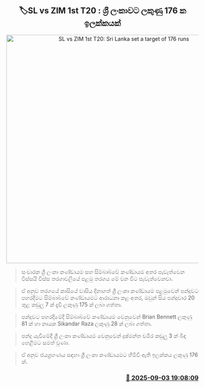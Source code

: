 <p align='center'><b><h2 align='center' title='SL vs ZIM 1st T20: Sri Lanka set a target of 176 runs'>🏷SL vs ZIM 1st T20 : ශ්‍රී ලංකාවට ලකුණු 176 ක ඉලක්කයක්</h2></b></p>
<p align='center'><img src='https://helakuru.sgp1.cdn.digitaloceanspaces.com/esana/images/lib/srilanka-vs-zim-odi1.jpg' width='600' alt='SL vs ZIM 1st T20: Sri Lanka set a target of 176 runs'></p>

> සංචාරක ශ්‍රී ලංකා කණ්ඩායම සහ සිම්බාබ්වේ කණ්ඩායම අතර පැවැත්වෙන විස්සයි විස්ස තරගාවලියේ පළමු තරගය මේ වන විට පැවැත්වෙනවා.

> ඒ අනුව තරගයේ කාසියේ වාසිය දිනාගත් ශ්‍රී ලංකා කණ්ඩායම පළමුවෙන් පන්දුවට පහරදීමට සිම්බාබ්වේ කණ්ඩායමට ආරාධනා කළ අතර, ඔවුන් සිය පන්දුවාර 20 තුළ කඩුලු 7 ක් දැවී ලකුණු 175 ක් ලබා ගත්තා.

> පන්දුවට පහරදීමේදී සිම්බාබ්වේ කණ්ඩායම වෙනුවෙන් Brian Bennett ලකුණු 81 ක් හා නායක Sikandar Raza ලකුණු 28 ක් ලබා ගත්තා.

> පන්දු යැවීමේදී ශ්‍රී ලංකා කණ්ඩායම වෙනුවෙන් දුෂ්මන්ත චමීර කඩුලු 3 ක් බිඳ හෙළීමට සමත් වුණා.

> ඒ අනුව ජයග්‍රහණය සඳහා ශ්‍රී ලංකා කණ්ඩායමට හිමිවී ඇති ඉලක්කය ලකුණු 176 ක්.



<h3 align='right'><a href='https://www.helakuru.lk/esana/p/113325/'>📅 2025-09-03 19:08:09</a></h3>
